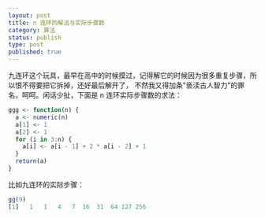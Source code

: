 ```yaml
---
layout: post
title: n 连环的解法与实际步骤数
category: 算法
status: publish
type: post
published: true
---
```

九连环这个玩具，最早在高中的时候摸过，记得解它的时候因为很多重复步骤，所以恨不得要把它拆掉，还好最后解开了，
不然我又得加条"亵渎古人智力"的罪名，呵呵。闲话少扯，下面是 n 连环实际步骤数的求法：

```r
ggg <- function(n) {
  a <- numeric(n)
  a[1] <- 1
  a[2] <- 1
  for (i in 3:n) {
    a[i] <- a[i - 1] + 2 * a[i - 2] + 1
  }
  return(a)
}
```

比如九连环的实际步骤：

```r
gg(9)
[1]   1   1   4   7  16  31  64 127 256
```